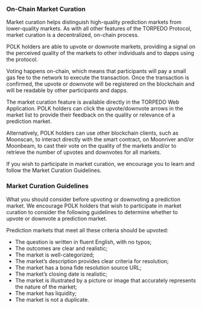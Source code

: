 
### On-Chain Market Curation

Market curation helps distinguish high-quality prediction markets from lower-quality markets. As with all other features of the TORPEDO Protocol, market curation is a decentralized, on-chain process.

POLK holders are able to upvote or downvote markets, providing a signal on the perceived quality of the markets to other individuals and to dapps using the protocol.

Voting happens on-chain, which means that participants will pay a small gas fee to the network to execute the transaction. Once the transaction is confirmed, the upvote or downvote will be registered on the blockchain and will be readable by other participants and dapps.

The market curation feature is available directly in the TORPEDO Web Application. POLK holders can click the upvote/downvote arrows in the market list to provide their feedback on the quality or relevance of a prediction market.

Alternatively, POLK holders can use other blockchain clients, such as Moonscan, to interact directly with the smart contract, on Moonriver and/or Moonbeam, to cast their vote on the quality of the markets and/or to retrieve the number of upvotes and downvotes for all markets.

If you wish to participate in market curation, we encourage you to learn and follow the Market Curation Guidelines.

### Market Curation Guidelines

What you should consider before upvoting or downvoting a prediction market.
We encourage POLK holders that wish to participate in market curation to consider the following guidelines to determine whether to upvote or downvote a prediction market.

Prediction markets that meet all these criteria should be upvoted:
- The question is written in fluent English, with no typos;
- The outcomes are clear and realistic;
- The market is well-categorized;
- The market’s description provides clear criteria for resolution;
- The market has a bona fide resolution source URL;
- The market’s closing date is realistic;
- The market is illustrated by a picture or image that accurately represents the nature of the market;
- The market has liquidity;
- The market is not a duplicate.
